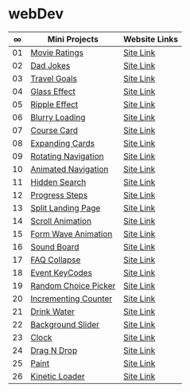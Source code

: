 # webDev

|  ∞  | Mini Projects                                                                                       | Website Links                                              |
| :-: | --------------------------------------------------------------------------------------------------- | ---------------------------------------------------------- |
| 01  | [Movie Ratings](https://github.com/abdullahtabish/webDev/tree/main/Movie%20Ratings)                 | [Site Link](https://count-movieratings.netlify.app/)       |
| 02  | [Dad Jokes](https://github.com/abdullahtabish/webDev/tree/main/Dad%20Jokes)                         | [Site Link](https://count-dadjokes.netlify.app/)           |
| 03  | [Travel Goals](https://github.com/abdullahtabish/webDev/tree/main/Travel%20Goals)                   | [Site Link](https://count-travelgoals.netlify.app/)        |
| 04  | [Glass Effect](https://github.com/abdullahtabish/webDev/tree/main/Glass%20Effect)                   | [Site Link](https://count-glasseffect.netlify.app/)        |
| 05  | [Ripple Effect](https://github.com/abdullahtabish/webDev/tree/main/Ripple%20Effect)                 | [Site Link](https://count-rippleeffect.netlify.app/)       |
| 06  | [Blurry Loading](https://github.com/abdullahtabish/webDev/tree/main/Blurry%20Loading)               | [Site Link](https://count-blurryloading.netlify.app/)      |
| 07  | [Course Card](https://github.com/abdullahtabish/webDev/tree/main/Course%20Card)                     | [Site Link](https://count-coursecard.netlify.app/)         |
| 08  | [Expanding Cards](https://github.com/abdullahtabish/webDev/tree/main/Expanding%20Cards)             | [Site Link](https://count-expandingcards.netlify.app/)     |
| 09  | [Rotating Navigation](https://github.com/abdullahtabish/webDev/tree/main/Rotating%20Navigation)     | [Site Link](https://count-chartreuxcat.netlify.app/)       |
| 10  | [Animated Navigation](https://github.com/abdullahtabish/webDev/tree/main/Animated%20Navigation)     | [Site Link](https://count-animatednavigation.netlify.app/) |
| 11  | [Hidden Search](https://github.com/abdullahtabish/webDev/tree/main/Hidden%20Search)                 | [Site Link](https://count-hiddensearch.netlify.app/)       |
| 12  | [Progress Steps](https://github.com/abdullahtabish/webDev/tree/main/Progress%20Steps)               | [Site Link](https://count-progresssteps.netlify.app/)      |
| 13  | [Split Landing Page](https://github.com/abdullahtabish/webDev/tree/main/Split%20Landing%20Page)     | [Site Link](https://count-splitlandingpage.netlify.app/)   |
| 14  | [Scroll Animation](https://github.com/abdullahtabish/webDev/tree/main/Scroll%20Animation)           | [Site Link](https://count-scrollanimation.netlify.app/)    |
| 15  | [Form Wave Animation](https://github.com/abdullahtabish/webDev/tree/main/Form%20Wave)               | [Site Link](https://count-formwave.netlify.app/)           |
| 16  | [Sound Board](https://github.com/abdullahtabish/webDev/tree/main/Sound%20Board)                     | [Site Link](https://count-soundboard.netlify.app/)         |
| 17  | [FAQ Collapse](https://github.com/abdullahtabish/webDev/tree/main/FAQ%20Collapse)                   | [Site Link](https://count-faqcollapse.netlify.app/)        |
| 18  | [Event KeyCodes](https://github.com/abdullahtabish/webDev/tree/main/Event%20KeyCodes)               | [Site Link](https://count-eventkeycodes.netlify.app/)      |
| 19  | [Random Choice Picker](https://github.com/abdullahtabish/webDev/tree/main/Random%20Choice%20Picker) | [Site Link](https://count-randomchoicepicker.netlify.app/) |
| 20  | [Incrementing Counter](https://github.com/abdullahtabish/webDev/tree/main/Incrementing%20Counter)   | [Site Link](https://count-incrementcounter.netlify.app/)   |
| 21  | [Drink Water](https://github.com/abdullahtabish/webDev/tree/main/Drink%20Water)                     | [Site Link](https://count-drinkwater.netlify.app/)         |
| 22  | [Background Slider](https://github.com/abdullahtabish/webDev/tree/main/Background%20Slider)         | [Site Link](https://count-backgroundslider.netlify.app/)   |
| 23  | [Clock](https://github.com/abdullahtabish/webDev/tree/main/Clock)                                   | [Site Link](https://count-themeclock.netlify.app/)         |
| 24  | [Drag N Drop](https://github.com/abdullahtabish/webDev/tree/main/Drag%20N%20Drop)                   | [Site Link](https://count-dragndrop.netlify.app/)          |
| 25  | [Paint](https://github.com/abdullahtabish/webDev/tree/main/Paint)                                   | [Site Link](https://count-paint.netlify.app/)              |
| 26  | [Kinetic Loader](https://github.com/abdullahtabish/webDev/tree/main/Kinetic%20Loader)               | [Site Link](https://count-kineticloader.netlify.app/)      |
